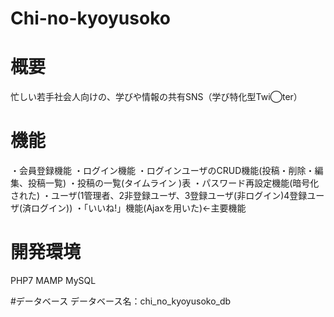 # Chi-no-kyoyusoko


# 概要
忙しい若手社会人向けの、学びや情報の共有SNS（学び特化型Twi◯ter）

# 機能
・会員登録機能
・ログイン機能
・ログインユーザのCRUD機能(投稿・削除・編集、投稿一覧)
・投稿の一覧(タイムライン )表
・パスワード再設定機能(暗号化された)
・ユーザ(1管理者、2非登録ユーザ、3登録ユーザ(非ログイン)4登録ユーザ(済ログイン))
・「いいね!」機能(Ajaxを用いた)←主要機能

# 開発環境
PHP7
MAMP
MySQL

#データベース
データベース名：chi_no_kyoyusoko_db
